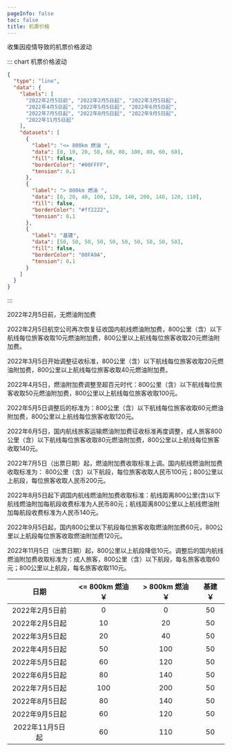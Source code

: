 ```yaml
---
pageInfo: false
toc: false
title: 机票价格
---
```


收集因疫情导致的机票价格波动

::: chart 机票价格波动

```json
{
  "type": "line",
  "data": {
    "labels": [
      "2022年2月5日前", "2022年2月5日起", "2022年3月5日起",
      "2022年4月5日起", "2022年5月5日起", "2022年6月5日起",
      "2022年7月5日起", "2022年8月5日起", "2022年9月5日起",
      "2022年11月5日起"
    ],
    "datasets": [
      {
        "label": "<= 800km 燃油 ",
        "data": [0, 10, 20, 50, 60, 80, 100, 80, 60, 60],
        "fill": false,
        "borderColor": "#00FFFF",
        "tension": 0.1
      },
      {
        "label": "> 800km 燃油 ",
        "data": [0, 20, 40, 100, 120, 140, 200, 140, 120, 110],
        "fill": false,
        "borderColor": "#ff2222",
        "tension": 0.1
      },
      {
        "label": "基建",
        "data": [50, 50, 50, 50, 50, 50, 50, 50, 50, 50],
        "fill": false,
        "borderColor": "00FA9A",
        "tension": 0.1
      }
    ]
  }
}
```

:::



2022年2月5日前，无燃油附加费

2022年2月5日航空公司再次恢复征收国内航线燃油附加费，800公里（含）以下航线每位旅客收取10元燃油附加费，800公里以上航线每位旅客收取20元燃油附加费。

2022年3月5日开始调整征收标准，800公里（含）以下航线每位旅客收取20元燃油附加费，800公里以上航线每位旅客收取40元燃油附加费。

2022年4月5日，燃油附加费调整至超百元时代：800公里（含）以下航线每位旅客收取50元燃油附加费，800公里以上航线每位旅客收取100元。

2022年5月5日调整后的标准为：800公里（含）以下航线每位旅客收取60元燃油附加费，800公里以上航线每位旅客收取120元。

2022年6月5日，国内航线旅客运输燃油附加费征收标准再度调整，成人旅客800公里（含）以下航线每位旅客收取80元燃油附加费，800公里以上航线每位旅客收取140元。

2022年7月5日（出票日期）起，燃油附加费收取标准上调。国内航线燃油附加费收取标准为： 800公里（含）以下航段，每位旅客收取人民币100元；800公里以上航段，每位旅客收取人民币200元。

2022年8月5日起下调国内航线燃油附加费收取标准：航线距离800公里(含)以下航线燃油附加每航段收费标准为人民币80元；航线距离800公里以上航线燃油附加每航段收费标准为人民币140元。

2022年9月5日起，国内800公里以下航段每位旅客收取燃油附加费60元，800公里以上航段每位旅客收取燃油附加费120元。

2022年11月5日（出票日期）起，800公里以上航段降低10元。调整后的国内航线燃油附加费收取标准为：成人旅客，800公里（含）以下航段，每名旅客收取60元；800公里以上航段，每名旅客收取110元。


|     日期     | <= 800km 燃油 ￥ | > 800km 燃油 ￥ | 基建 ￥ |
|:----------:|:-------------:|:------------:|:----:|
| 2022年2月5日前 |       0       |      0       |  50  |
| 2022年2月5日起 |      10       |      20      |  50  |
| 2022年3月5日起 |      20       |      40      |  50  |
| 2022年4月5日起 |      50       |     100      |  50  |
| 2022年5月5日起 |      60       |     120      |  50  |
| 2022年6月5日起 |      80       |     140      |  50  |
| 2022年7月5日起 |      100      |     200      |  50  |
| 2022年8月5日起 |      80       |     140      |  50  |
| 2022年9月5日起 |      60       |     120      |  50  |
| 2022年11月5日起 |      60       |     110      |  50  |

